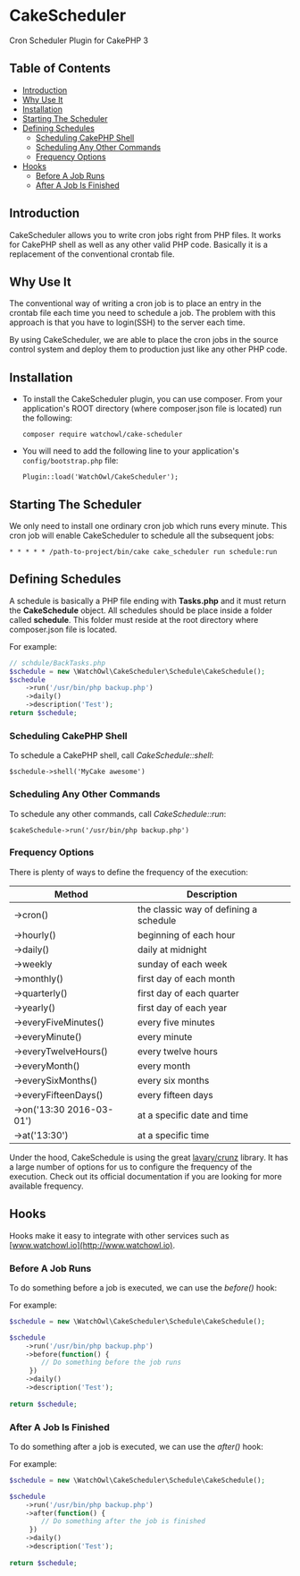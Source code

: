# CakeScheduler
Cron Scheduler Plugin for CakePHP 3

## Table of Contents  
- [Introduction](#installation)
- [Why Use It](#why-use-it)
- [Installation](#installation)
- [Starting The Scheduler](#starting-the-scheduler)
- [Defining Schedules](#defining-schedules)
    - [Scheduling CakePHP Shell](#scheduling-cakephp-shell)
    - [Scheduling Any Other Commands](#scheduling-any-other-commands)
    - [Frequency Options](#frequency-options)
- [Hooks](#hooks)
    - [Before A Job Runs](#before-a-job-runs)
    - [After A Job Is Finished](#after-a-job-is-finished)
		
## Introduction 
CakeScheduler allows you to write cron jobs right from PHP files. 
It works for CakePHP shell as well as any other valid PHP code. 
Basically it is a replacement of the conventional crontab file. 

## Why Use It
The conventional way of writing a cron job is to place an entry in the crontab file each time you 
need to schedule a job. The problem with this approach is that you have to login(SSH) to the server 
each time. 

By using CakeScheduler, we are able to place the cron jobs in the source control system and deploy 
them to production just like any other PHP code.  

## Installation

+ To install the CakeScheduler plugin, you can use composer. From your application's ROOT directory (where composer.json file is located) run the following:

    ```composer require watchowl/cake-scheduler```

+ You will need to add the following line to your application's `config/bootstrap.php` file:

    ```Plugin::load('WatchOwl/CakeScheduler');```

    
## Starting The Scheduler

We only need to install one ordinary cron job which runs every minute.
This cron job will enable CakeScheduler to schedule all the subsequent jobs:

```* * * * * /path-to-project/bin/cake cake_scheduler run schedule:run```

## Defining Schedules
A schedule is basically a PHP file ending with **Tasks.php** and it must return the **CakeSchedule** object.
All schedules should be place inside a folder called **schedule**. This folder must reside at the root directory 
where composer.json file is located.

For example:
```php
// schdule/BackTasks.php
$schedule = new \WatchOwl\CakeScheduler\Schedule\CakeSchedule();
$schedule
    ->run('/usr/bin/php backup.php')
    ->daily()
    ->description('Test');
return $schedule;
```

### Scheduling CakePHP Shell
To schedule a CakePHP shell, call *CakeSchedule::shell*:

```$schedule->shell('MyCake awesome')```

### Scheduling Any Other Commands
To schedule any other commands, call *CakeSchedule::run*:

```$cakeSchedule->run('/usr/bin/php backup.php')```

### Frequency Options

There is plenty of ways to define the frequency of the execution:


| Method        |   	Description |
|---            |       ---     |
| ->cron()        |  the classic way of defining a schedule |
| ->hourly()      |  beginning of each hour|
| ->daily()   	|  daily at midnight|
| ->weekly    	|  sunday of each week	|
| ->monthly()   	|  first day of each month	|
| ->quarterly()   |  first day of each quarter	|
| ->yearly()   	|  first day of each year	|
| ->everyFiveMinutes() |    every five minutes      |
| ->everyMinute()     |   every minute        |
| ->everyTwelveHours() |   every twelve hours       |
| ->everyMonth()    | every month          |
| ->everySixMonths()  |  every six months          |
| ->everyFifteenDays()    |  every fifteen days        |
| ->on('13:30 2016-03-01') | at a specific date and time |
| ->at('13:30') | at a specific time |


Under the hood, CakeSchedule is using the great 
[lavary/crunz](https://github.com/lavary/crunz#frequency-of-execution) library.
It has a large number of options for us to configure the frequency of the execution.
Check out its official documentation if you are looking for more available frequency.   

## Hooks
Hooks make it easy to integrate with other services such as [www.watchowl.io](http://www.watchowl.io). 

### Before A Job Runs
To do something before a job is executed, we can use the *before()* hook:

For example:

```php
$schedule = new \WatchOwl\CakeScheduler\Schedule\CakeSchedule();

$schedule
    ->run('/usr/bin/php backup.php')
    ->before(function() { 
        // Do something before the job runs
     })
    ->daily()
    ->description('Test');
    
return $schedule;
```

### After A Job Is Finished
To do something after a job is executed, we can use the *after()* hook:

For example:

```php
$schedule = new \WatchOwl\CakeScheduler\Schedule\CakeSchedule();

$schedule
    ->run('/usr/bin/php backup.php')
    ->after(function() { 
        // Do something after the job is finished
     })
    ->daily()
    ->description('Test');
    
return $schedule;
```


